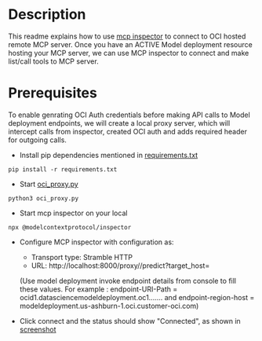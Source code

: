 # Description
This readme explains how to use [mcp inspector](https://modelcontextprotocol.io/docs/tools/inspector) to connect to OCI hosted remote MCP server. Once you have an ACTIVE Model deployment resource hosting your MCP server, we can use MCP inspector to connect and make list/call tools to MCP server.

# Prerequisites

To enable genrating OCI Auth credentials before making API calls to Model deployment endpoints, we will create a local proxy server, which will intercept calls from inspector, created OCI auth and adds required header for outgoing calls.

- Install pip dependencies mentioned in [requirements.txt](./requirements.txt)
```
pip install -r requirements.txt
```

- Start [oci_proxy.py](./oci_proxy.py)
```
python3 oci_proxy.py
```

- Start mcp inspector on your local
```
npx @modelcontextprotocol/inspector
```

- Configure MCP inspector with configuration as:
   - Transport type: Stramble HTTP
   - URL: http://localhost:8000/proxy/<endpoint-URI-Path>/predict?target_host=<endpoint-region-host>

   (Use model deployment invoke endpoint details from console to fill these values. For example : endpoint-URI-Path = ocid1.datasciencemodeldeployment.oc1....... and endpoint-region-host = modeldeployment.us-ashburn-1.oci.customer-oci.com)

- Click connect and the status should show "Connected", as shown in [screenshot](./screenshot.png)